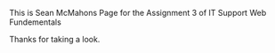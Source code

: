 This is Sean McMahons Page for the Assignment 3 of IT Support Web Fundementals

Thanks for taking a look.
